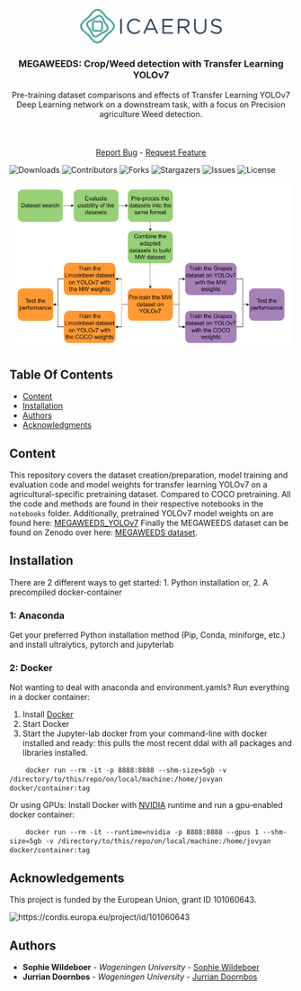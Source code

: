 <div align="center">
  <p>
    <a href="https://icaerus.eu" target="_blank">
      <img width="50%" src="https://raw.githubusercontent.com/ICAERUS-EU/.github/refs/heads/main/profile/ICAERUS_transparent.png"></a>
    <h3 align="center">MEGAWEEDS: Crop/Weed detection with Transfer Learning YOLOv7</h3>
    
   <p align="center">
    Pre-training dataset comparisons and effects of Transfer Learning YOLOv7 Deep Learning network on a downstream task, with a focus on Precision agriculture Weed detection.
    <br/>
    <br/>
    <br/>
    <br/>
    <a href="https://github.com/jurriandoornbos/crop-weed-detection/issues">Report Bug</a>
    -
    <a href="https://github.com/jurriandoornbos/crop-weed-detection/issues">Request Feature</a>
  </p>
</p>
</div>

![Downloads](https://img.shields.io/github/downloads/jurriandoornbos/crop-weed-detection/total) ![Contributors](https://img.shields.io/github/contributors/jurriandoornbos/crop-weed-detection?color=dark-green) ![Forks](https://img.shields.io/github/forks/jurriandoornbos/crop-weed-detection?style=social) ![Stargazers](https://img.shields.io/github/stars/jurriandoornbos/crop-weed-detection?style=social) ![Issues](https://img.shields.io/github/issues/jurriandoornbos/crop-weed-detection) ![License](https://img.shields.io/github/license/jurriandoornbos/crop-weed-detection) 

![workflow](https://github.com/jurriandoornbos/crop-weed-detection-yolov7/blob/main/images/workflow.png?raw=true)

## Table Of Contents

* [Content](#content)
* [Installation](#installation)
* [Authors](#authors)
* [Acknowledgments](#acknowledgments)
  
## Content
This repository covers the dataset creation/preparation, model training and evaluation code and model weights for transfer learning YOLOv7 on a agricultural-specific pretraining dataset. Compared to COCO pretraining.
All the code and methods are found in their respective notebooks in the `notebooks` folder.
Additionally, pretrained YOLOv7 model weights on are found here: [MEGAWEEDS_YOLOv7](https://zenodo.org/records/8107077)
Finally the MEGAWEEDS dataset can be found on Zenodo over here: [MEGAWEEDS dataset](https://zenodo.org/records/8077195).

## Installation
There are 2 different ways to get started: 1. Python installation or, 2. A precompiled docker-container
### 1: Anaconda
Get your preferred Python installation method (Pip, Conda, miniforge, etc.) and install ultralytics, pytorch and jupyterlab

### 2: Docker
Not wanting to deal with anaconda and environment.yamls? Run everything in a docker container:
1. Install [Docker](https://docs.docker.com/get-docker/)
2. Start Docker
3. Start the Jupyter-lab docker
from your command-line with docker installed and ready:
this pulls the most recent ddal with all packages and libraries installed.
```
    docker run --rm -it -p 8888:8888 --shm-size=5gb -v /directory/to/this/repo/on/local/machine:/home/jovyan docker/container:tag
```
Or using GPUs: Install Docker with [NVIDIA](https://github.com/NVIDIA/nvidia-docker) runtime and run a gpu-enabled docker container:
```
    docker run --rm -it --runtime=nvidia -p 8888:8888 --gpus 1 --shm-size=5gb -v /directory/to/this/repo/on/local/machine:/home/jovyan docker/container:tag
```

## Acknowledgements
This project is funded by the European Union, grant ID 101060643.

<img src="https://rea.ec.europa.eu/sites/default/files/styles/oe_theme_medium_no_crop/public/2021-04/EN-Funded%20by%20the%20EU-POS.jpg" alt="https://cordis.europa.eu/project/id/101060643" width="200"/>

## Authors
* **Sophie Wildeboer** - *Wageningen University* - [Sophie Wildeboer](https://github.com/sophie789w)
* **Jurrian Doornbos** - *Wageningen University* - [Jurrian Doornbos](https://github.com/jurriandoornbos)
